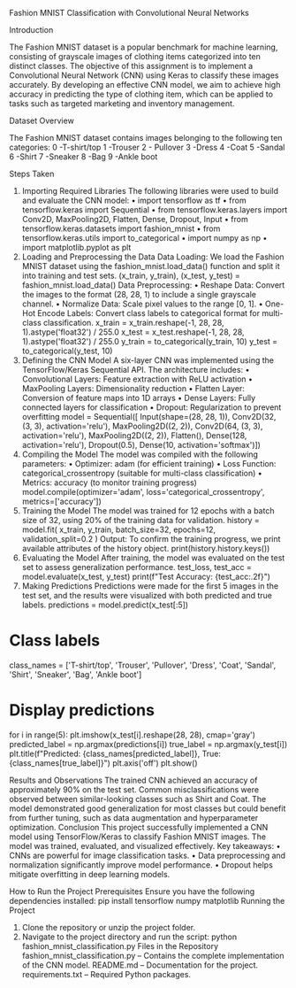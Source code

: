 Fashion MNIST Classification with Convolutional Neural Networks

Introduction

The Fashion MNIST dataset is a popular benchmark for machine learning, consisting of grayscale images of clothing items categorized into ten distinct classes. The objective of this assignment is to implement a Convolutional Neural Network (CNN) using Keras to classify these images accurately.
By developing an effective CNN model, we aim to achieve high accuracy in predicting the type of clothing item, which can be applied to tasks such as targeted marketing and inventory management.

Dataset Overview

The Fashion MNIST dataset contains images belonging to the following ten categories:
0 -T-shirt/top
 1 -Trouser
 2 - Pullover
 3 -Dress
 4 -Coat
 5 -Sandal
 6 -Shirt
 7 -Sneaker
 8 -Bag
 9 -Ankle boot
 
Steps Taken

1. Importing Required Libraries
The following libraries were used to build and evaluate the CNN model:
•	import tensorflow as tf
•	from tensorflow.keras import Sequential
•	from tensorflow.keras.layers import Conv2D, MaxPooling2D, Flatten, Dense, Dropout, Input
•	from tensorflow.keras.datasets import fashion_mnist
•	from tensorflow.keras.utils import to_categorical
•	import numpy as np
•	import matplotlib.pyplot as plt
2. Loading and Preprocessing the Data
Data Loading:
We load the Fashion MNIST dataset using the fashion_mnist.load_data() function and split it into training and test sets.
(x_train, y_train), (x_test, y_test) = fashion_mnist.load_data()
Data Preprocessing:
•	Reshape Data: Convert the images to the format (28, 28, 1) to include a single grayscale channel.
•	 Normalize Data: Scale pixel values to the range [0, 1].
•	 One-Hot Encode Labels: Convert class labels to categorical format for multi-class classification.
x_train = x_train.reshape(-1, 28, 28, 1).astype('float32') / 255.0
x_test = x_test.reshape(-1, 28, 28, 1).astype('float32') / 255.0
y_train = to_categorical(y_train, 10)
y_test = to_categorical(y_test, 10)
3. Defining the CNN Model
A six-layer CNN was implemented using the TensorFlow/Keras Sequential API. The architecture includes:
•	Convolutional Layers: Feature extraction with ReLU activation
•	MaxPooling Layers: Dimensionality reduction
•	Flatten Layer: Conversion of feature maps into 1D arrays
•	Dense Layers: Fully connected layers for classification
•	Dropout: Regularization to prevent overfitting
model = Sequential([
    Input(shape=(28, 28, 1)),
    Conv2D(32, (3, 3), activation='relu'),
    MaxPooling2D((2, 2)),
    Conv2D(64, (3, 3), activation='relu'),
    MaxPooling2D((2, 2)),
    Flatten(),
    Dense(128, activation='relu'),
    Dropout(0.5),
    Dense(10, activation='softmax')])
4. Compiling the Model
The model was compiled with the following parameters:
•	Optimizer: adam (for efficient training)
•	Loss Function: categorical_crossentropy (suitable for multi-class classification)
•	Metrics: accuracy (to monitor training progress)
model.compile(optimizer='adam',
              loss='categorical_crossentropy',
              metrics=['accuracy'])
5. Training the Model
The model was trained for 12 epochs with a batch size of 32, using 20% of the training data for validation.
history = model.fit(
    x_train, y_train,
    batch_size=32,
    epochs=12,
    validation_split=0.2
)
Output:
To confirm the training progress, we print available attributes of the history object.
print(history.history.keys())
6. Evaluating the Model
After training, the model was evaluated on the test set to assess generalization performance.
test_loss, test_acc = model.evaluate(x_test, y_test)
print(f"Test Accuracy: {test_acc:.2f}")
7. Making Predictions
Predictions were made for the first 5 images in the test set, and the results were visualized with both predicted and true labels.
predictions = model.predict(x_test[:5])
# Class labels
class_names = ['T-shirt/top', 'Trouser', 'Pullover', 'Dress', 'Coat', 
               'Sandal', 'Shirt', 'Sneaker', 'Bag', 'Ankle boot']
# Display predictions
for i in range(5):
    plt.imshow(x_test[i].reshape(28, 28), cmap='gray')
    predicted_label = np.argmax(predictions[i])
    true_label = np.argmax(y_test[i])
    plt.title(f"Predicted: {class_names[predicted_label]}, True: {class_names[true_label]}")
    plt.axis('off')
    plt.show()

Results and Observations
The trained CNN achieved an accuracy of approximately 90% on the test set.
Common misclassifications were observed between similar-looking classes such as Shirt and Coat. The model demonstrated good generalization for most classes but could benefit from further tuning, such as data augmentation and hyperparameter optimization.
Conclusion
This project successfully implemented a CNN model using TensorFlow/Keras to classify Fashion MNIST images. The model was trained, evaluated, and visualized effectively.
Key takeaways:
•	CNNs are powerful for image classification tasks.
•	Data preprocessing and normalization significantly improve model performance.
•	Dropout helps mitigate overfitting in deep learning models.

How to Run the Project
Prerequisites
Ensure you have the following dependencies installed:
pip install tensorflow numpy matplotlib
Running the Project
1. Clone the repository or unzip the project folder.
2. Navigate to the project directory and run the script:
python fashion_mnist_classification.py
Files in the Repository
fashion_mnist_classification.py – Contains the complete implementation of the CNN model.
README.md – Documentation for the project.
requirements.txt – Required Python packages.
